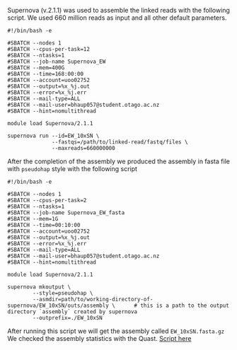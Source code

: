 Supernova (v.2.1.1) was used to assemble the linked reads with the following script. We used 660 million reads as input and all other default parameters.

```
#!/bin/bash -e

#SBATCH --nodes 1
#SBATCH --cpus-per-task=12
#SBATCH --ntasks=1
#SBATCH --job-name Supernova_EW
#SBATCH --mem=400G
#SBATCH --time=168:00:00
#SBATCH --account=uoo02752
#SBATCH --output=%x_%j.out
#SBATCH --error=%x_%j.err
#SBATCH --mail-type=ALL
#SBATCH --mail-user=bhaup057@student.otago.ac.nz
#SBATCH --hint=nomultithread

module load Supernova/2.1.1

supernova run --id=EW_10xSN \
              --fastqs=/path/to/linked-read/fastq/files \
              --maxreads=660000000
```

After the completion of the assembly we produced the assembly in fasta file with `pseudohap` style with the following script

```
#!/bin/bash -e

#SBATCH --nodes 1
#SBATCH --cpus-per-task=2
#SBATCH --ntasks=1
#SBATCH --job-name Supernova_EW_fasta
#SBATCH --mem=1G
#SBATCH --time=00:10:00
#SBATCH --account=uoo02752
#SBATCH --output=%x_%j.out
#SBATCH --error=%x_%j.err
#SBATCH --mail-type=ALL
#SBATCH --mail-user=bhaup057@student.otago.ac.nz
#SBATCH --hint=nomultithread

module load Supernova/2.1.1

supernova mkoutput \
        --style=pseudohap \
        --asmdir=path/to/working-directory-of-supernova/EW_10xSN/outs/assembly \      # this is a path to the output directory `assembly` created by supernova
        --outprefix=./EW_10xSN
```

After running this script we will get the assembly called `EW_10xSN.fasta.gz`
We checked the assembly statistics with the Quast. [Script here](quast.sh)

